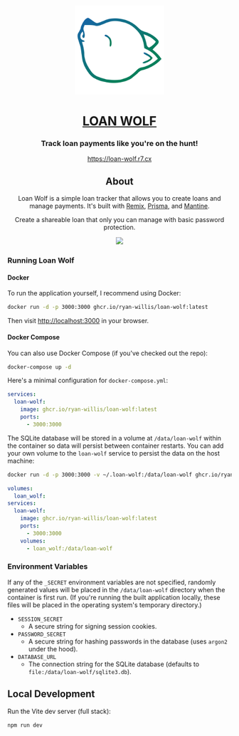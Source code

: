 <div align="center">
<img src="app/assets/logo-gradient.svg" width="200" />
<h1><a target="_blank" href="https://loan-wolf.r7.cx">LOAN WOLF</a></h1>

### Track loan payments like you're on the hunt!

https://loan-wolf.r7.cx

## About

Loan Wolf is a simple loan tracker that allows you to create loans and manage payments. It's built with [Remix](https://remix.run), [Prisma](https://prisma.io), and [Mantine](https://mantine.dev).

Create a shareable loan that only you can manage with basic password protection.

![](docs/demo.gif)

</div>

### Running Loan Wolf

#### Docker

To run the application yourself, I recommend using Docker:

```sh
docker run -d -p 3000:3000 ghcr.io/ryan-willis/loan-wolf:latest
```

Then visit [http://localhost:3000](http://localhost:3000) in your browser.

#### Docker Compose

You can also use Docker Compose (if you've checked out the repo):

```sh
docker-compose up -d
```

Here's a minimal configuration for `docker-compose.yml`:

```yaml
services:
  loan-wolf:
    image: ghcr.io/ryan-willis/loan-wolf:latest
    ports:
      - 3000:3000
```

The SQLite database will be stored in a volume at `/data/loan-wolf` within the container so data will persist between container restarts.
You can add your own volume to the `loan-wolf` service to persist the data on the host machine:

```sh
docker run -d -p 3000:3000 -v ~/.loan-wolf:/data/loan-wolf ghcr.io/ryan-willis/loan-wolf:latest
```


```yaml
volumes:
  loan_wolf:
services:
  loan-wolf:
    image: ghcr.io/ryan-willis/loan-wolf:latest
    ports:
      - 3000:3000
    volumes:
      - loan_wolf:/data/loan-wolf
```

### Environment Variables

If any of the `_SECRET` environment variables are not specified, randomly generated values will be placed in the `/data/loan-wolf` directory when the container is first run. (If you're running the built application locally, these files will be placed in the operating system's temporary directory.)

- `SESSION_SECRET`
  - A secure string for signing session cookies.
- `PASSWORD_SECRET`
  - A secure string for hashing passwords in the database (uses `argon2` under the hood).
- `DATABASE_URL`
  - The connection string for the SQLite database (defaults to `file:/data/loan-wolf/sqlite3.db`).

## Local Development

Run the Vite dev server (full stack):

```sh
npm run dev
```
